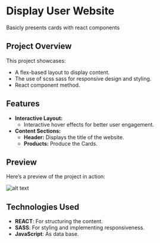 # Display User Website

Basicly presents cards with react components

## Project Overview

This project showcases:

- A flex-based layout to display content.
- The use of scss sass for responsive design and styling.
- React component method.

## Features

- **Interactive Layout:**
  - Interactive hover effects for better user engagement.
- **Content Sections:**
  - **Header:** Displays the title of the website.
  - **Products:** Produce the Cards.

## Preview

Here’s a preview of the project in action:

![alt text](REC-20250507151432-ezgif.com-video-to-gif-converter.gif)

## Technologies Used

- **REACT**: For structuring the content.
- **SASS**: For styling and implementing responsiveness.
- **JavaScript**: As data base.
